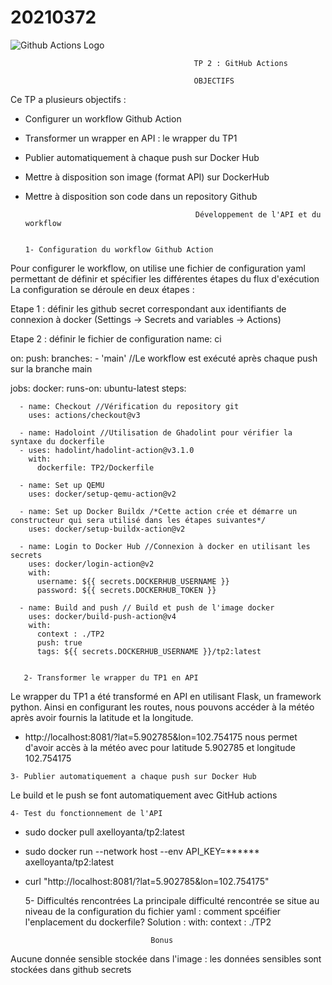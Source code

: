 # 20210372
  <img src="https://cdn.invicti.com/statics/img/drive/h2jfrvzrbyh1yff2n3wfu2hkqqps6x_uvqo.png" alt="Github Actions Logo" />

                                                  
                                             TP 2 : GitHub Actions
    
                                             OBJECTIFS
Ce TP a plusieurs objectifs :

- Configurer un workflow Github Action
- Transformer un wrapper en API : le wrapper du TP1
- Publier automatiquement à chaque push sur Docker Hub
- Mettre à disposition son image (format API) sur DockerHub
- Mettre à disposition son code dans un repository Github


                                            Développement de l'API et du workflow 
                              
      
      1- Configuration du workflow Github Action

Pour configurer le workflow, on utilise une fichier de configuration yaml permettant de définir et spécifier les différentes étapes du flux d'exécution
La configuration se déroule en deux étapes : 

Etape 1 : définir les github secret correspondant aux identifiants de connexion à docker (Settings -> Secrets and variables -> Actions)

Etape 2 : définir le fichier de configuration 
name: ci

on:
  push:
    branches:
      - 'main' //Le workflow est exécuté après chaque push sur la branche main

jobs:
  docker:
    runs-on: ubuntu-latest
    steps:
          
      - name: Checkout //Vérification du repository git
        uses: actions/checkout@v3

      - name: Hadoloint //Utilisation de Ghadolint pour vérifier la syntaxe du dockerfile
      - uses: hadolint/hadolint-action@v3.1.0
        with:
          dockerfile: TP2/Dockerfile

      - name: Set up QEMU
        uses: docker/setup-qemu-action@v2

      - name: Set up Docker Buildx /*Cette action crée et démarre un constructeur qui sera utilisé dans les étapes suivantes*/
        uses: docker/setup-buildx-action@v2

      - name: Login to Docker Hub //Connexion à docker en utilisant les secrets
        uses: docker/login-action@v2
        with:
          username: ${{ secrets.DOCKERHUB_USERNAME }}
          password: ${{ secrets.DOCKERHUB_TOKEN }}

      - name: Build and push // Build et push de l'image docker
        uses: docker/build-push-action@v4
        with:
          context : ./TP2
          push: true
          tags: ${{ secrets.DOCKERHUB_USERNAME }}/tp2:latest
  

       2- Transformer le wrapper du TP1 en API

Le wrapper du TP1 a été transformé en API en utilisant Flask, un framework python. Ainsi en configurant les routes, nous pouvons accéder à la météo après avoir fournis la latitude et la longitude.
  -   http://localhost:8081/?lat=5.902785&lon=102.754175 nous permet d'avoir accès à la météo avec pour latitude 5.902785 et longitude 102.754175 


    3- Publier automatiquement a chaque push sur Docker Hub
Le build et le push se font automatiquement avec GitHub actions


    4- Test du fonctionnement de l'API
  - sudo docker pull axelloyanta/tp2:latest 
  - sudo docker run --network host --env API_KEY=****** axelloyanta/tp2:latest
  - curl "http://localhost:8081/?lat=5.902785&lon=102.754175"


    5- Difficultés rencontrées
  La principale difficulté rencontrée se situe au niveau de la configuration du fichier yaml : comment spcéifier l'enplacement du dockerfile?
  Solution :
  with:
    context : ./TP2

                                    Bonus
Aucune donnée sensible stockée dans l'image : les données sensibles sont stockées dans github secrets

